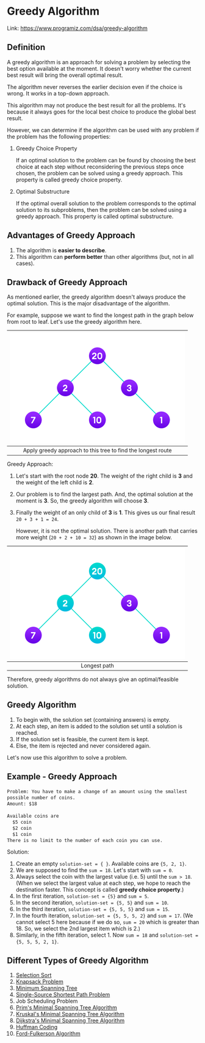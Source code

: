 # Greedy Algorithm



Link: https://www.programiz.com/dsa/greedy-algorithm





## Definition

A greedy algorithm is an approach for solving a problem by selecting the best option available at the moment. It doesn't worry whether the current best result will bring the overall optimal result.

The algorithm never reverses the earlier decision even if the choice is wrong. It works in a top-down approach.

This algorithm may not produce the best result for all the problems. It's because it always goes for the local best choice to produce the global best result.

However, we can determine if the algorithm can be used with any problem if the problem has the following properties:

1.  Greedy Choice Property

    If an optimal solution to the problem can be found by choosing the best choice at each step without reconsidering the previous steps once chosen, the problem can be solved using a greedy approach. This property is called greedy choice property.

2.  Optimal Substructure

    If the optimal overall solution to the problem corresponds to the optimal solution to its subproblems, then the problem can be solved using a greedy approach. This property is called optimal substructure.





## Advantages of Greedy Approach

1.  The algorithm is **easier to describe**.
2.  This algorithm can **perform better** than other algorithms (but, not in all cases).





## Drawback of Greedy Approach

As mentioned earlier, the greedy algorithm doesn't always produce the optimal solution. This is the major disadvantage of the algorithm.

For example, suppose we want to find the longest path in the graph below from root to leaf. Let's use the greedy algorithm here.

| <img src="0.Greedy Algorithm.assets/greedy_approach_na.png" alt="Apply greedy approach to this tree to find the longest route" style="zoom:50%;" /> |
| :----------------------------------------------------------: |
| Apply greedy approach to this tree to find the longest route |



Greedy Approach:

1.  Let's start with the root node **20**. The weight of the right child is **3** and the weight of the left child is **2**.

2.  Our problem is to find the largest path. And, the optimal solution at the moment is **3**. So, the greedy algorithm will choose **3**.

3.  Finally the weight of an only child of **3** is **1**. This gives us our final result `20 + 3 + 1 = 24`.

    However, it is not the optimal solution. There is another path that carries more weight (`20 + 2 + 10 = 32`) as shown in the image below.

| <img src="0.Greedy Algorithm.assets/greedy_approach_longest.png" alt="Longest path" style="zoom:50%;" /> |
| :----------------------------------------------------------: |
|                         Longest path                         |

Therefore, greedy algorithms do not always give an optimal/feasible solution.





## Greedy Algorithm

1.  To begin with, the solution set (containing answers) is empty.
2.  At each step, an item is added to the solution set until a solution is reached.
3.  If the solution set is feasible, the current item is kept.
4.  Else, the item is rejected and never considered again.

Let's now use this algorithm to solve a problem.





## Example - Greedy Approach

```
Problem: You have to make a change of an amount using the smallest possible number of coins.
Amount: $18

Available coins are
  $5 coin
  $2 coin
  $1 coin
There is no limit to the number of each coin you can use.
```

Solution:

1.  Create an empty `solution-set = { }`. Available coins are `{5, 2, 1}`.
2.  We are supposed to find the `sum = 18`. Let's start with `sum = 0`.
3.  Always select the coin with the largest value (i.e. 5) until the `sum > 18`. (When we select the largest value at each step, we hope to reach the destination faster. This concept is called **greedy choice property**.)
4.  In the first iteration, `solution-set = {5}` and `sum = 5`.
5.  In the second iteration, `solution-set = {5, 5}` and `sum = 10`.
6.  In the third iteration, `solution-set = {5, 5, 5}` and `sum = 15`.
7.  In the fourth iteration, `solution-set = {5, 5, 5, 2}` and `sum = 17`. (We cannot select 5 here because if we do so, `sum = 20` which is greater than 18. So, we select the 2nd largest item which is 2.)
8.  Similarly, in the fifth iteration, select 1. Now `sum = 18` and `solution-set = {5, 5, 5, 2, 1}`.





## Different Types of Greedy Algorithm

1.  [Selection Sort](https://www.programiz.com/dsa/selection-sort)
2.  [Knapsack Problem](https://en.wikipedia.org/wiki/Knapsack_problem)
3.  [Minimum Spanning Tree](https://www.programiz.com/dsa/spanning-tree-and-minimum-spanning-tree)
4.  [Single-Source Shortest Path Problem](https://en.wikipedia.org/wiki/Shortest_path_problem)
5.  Job Scheduling Problem
6.  [Prim's Minimal Spanning Tree Algorithm](https://www.programiz.com/dsa/prim-algorithm)
7.  [Kruskal's Minimal Spanning Tree Algorithm](https://www.programiz.com/dsa/kruskal-algorithm)
8.  [Dijkstra's Minimal Spanning Tree Algorithm](https://www.programiz.com/dsa/dijkstra-algorithm)
9.  [Huffman Coding](https://www.programiz.com/dsa/huffman-coding)
10.  [Ford-Fulkerson Algorithm](https://www.programiz.com/dsa/ford-fulkerson-algorithm)